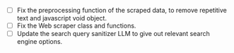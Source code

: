 - [ ] Fix the preprocessing function of the scraped data, to remove repetitive text and javascript void object.
- [ ] Fix the Web scraper class and functions.
- [ ] Update the search query sanitizer LLM to give out relevant search engine options.
